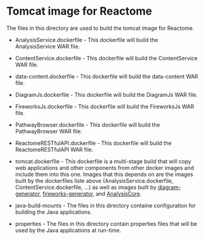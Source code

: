 # Tomcat image for Reactome

The files in this directory are used to build the tomcat image for Reactome.

 - AnalysisService.dockerfile - This dockerfile will build the AnalysisService WAR file.
 - ContentService.dockerfile - This dockerfile will build the ContentService WAR file.
 - data-content.dockerfile - This dockerfile will build the data-content WAR file.
 - DiagramJs.dockerfile - This dockerfile will build the DiagramJs WAR file.
 - FireworksJs.dockerfile - This dockerfile will build the FireworksJs WAR file.
 - PathwayBrowser.dockerfile - This dockerfile will build the PathwayBrowser WAR file.
 - ReactomeRESTfulAPI.dockerfile - This dockerfile will build the ReactomeRESTfulAPI WAR file.
 - tomcat.dockerfile - This dockerfile is a multi-stage build that will copy web applications and other components from other docker images and include them into this one. Images that this depends on are the images built by the dockerfiles liste above (AnalysisService.dockerfile, ContentService.dockerfile, ...) as well as images built by [diagram-generator](../diagram-generator), [fireworks-generator](../fireworks-generator), and [AnalysisCore](../analysis-core).

 - java-build-mounts - The files in this directory containe configuration for building the Java applications.

 - properties - The files in this directory contain properties files that will be used by the Java applications at run-time.
